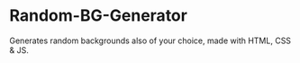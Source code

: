 # Random-BG-Generator
Generates random backgrounds also of your choice, made with HTML, CSS &amp; JS.
